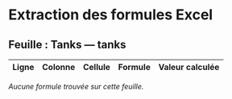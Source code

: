 # Extraction des formules Excel

## Feuille : Tanks — tanks

| Ligne | Colonne | Cellule | Formule | Valeur calculée |
|-------|---------|---------|---------|-----------------|
_Aucune formule trouvée sur cette feuille._